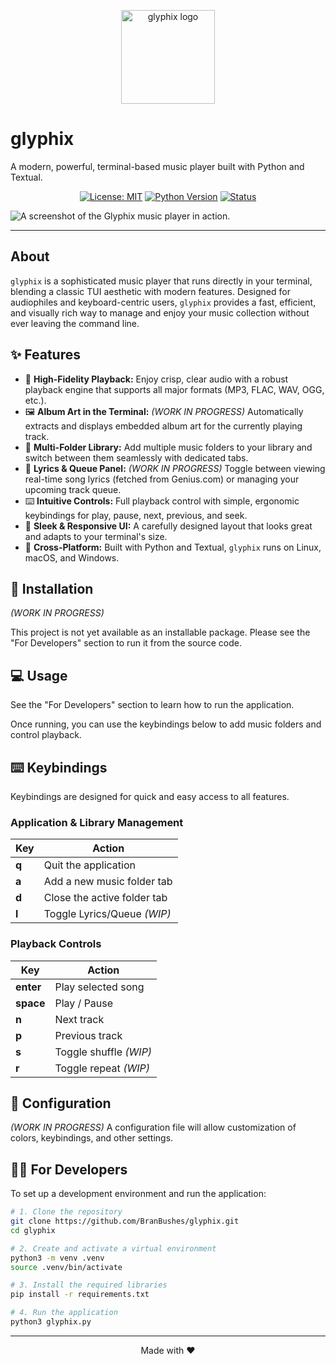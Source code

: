 <p align="center">
  <a href="https://github.com/BranBushes/glyphix.git">
    <!-- You can create a simple logo and place it in a .assets directory -->
    <img src="https://raw.githubusercontent.com/your-username/glyphix/main/.assets/logo.png" alt="glyphix logo" width="150">
  </a>
</p>

# glyphix

A modern, powerful, terminal-based music player built with Python and Textual.

<div align="center">

[![License: MIT](https://img.shields.io/badge/License-MIT-blue.svg)](https://opensource.org/licenses/MIT)
[![Python Version](https://img.shields.io/badge/python-3.9+-brightgreen.svg)](https://www.python.org/downloads/)
[![Status](https://img.shields.io/badge/status-active-success.svg)](https://github.com/your-username/glyphix)

</div>

![A screenshot of the Glyphix music player in action.](https://raw.githubusercontent.com/your-username/glyphix/main/.assets/screenshot.png)

---

## About

`glyphix` is a sophisticated music player that runs directly in your terminal, blending a classic TUI aesthetic with modern features. Designed for audiophiles and keyboard-centric users, `glyphix` provides a fast, efficient, and visually rich way to manage and enjoy your music collection without ever leaving the command line.

## ✨ Features

*   🎵 **High-Fidelity Playback:** Enjoy crisp, clear audio with a robust playback engine that supports all major formats (MP3, FLAC, WAV, OGG, etc.).
*   🖼️ **Album Art in the Terminal:** *(WORK IN PROGRESS)* Automatically extracts and displays embedded album art for the currently playing track.
*   📂 **Multi-Folder Library:** Add multiple music folders to your library and switch between them seamlessly with dedicated tabs.
*   🎤 **Lyrics & Queue Panel:** *(WORK IN PROGRESS)* Toggle between viewing real-time song lyrics (fetched from Genius.com) or managing your upcoming track queue.
*   ⌨️ **Intuitive Controls:** Full playback control with simple, ergonomic keybindings for play, pause, next, previous, and seek.
*   🎨 **Sleek & Responsive UI:** A carefully designed layout that looks great and adapts to your terminal's size.
*   🐧 **Cross-Platform:** Built with Python and Textual, `glyphix` runs on Linux, macOS, and Windows.

## 🚀 Installation

*(WORK IN PROGRESS)*

This project is not yet available as an installable package. Please see the "For Developers" section to run it from the source code.

## 💻 Usage

See the "For Developers" section to learn how to run the application.

Once running, you can use the keybindings below to add music folders and control playback.

## ⌨️ Keybindings

Keybindings are designed for quick and easy access to all features.

### Application & Library Management

| Key           | Action                        |
|---------------|-------------------------------|
| **q**         | Quit the application          |
| **a**         | Add a new music folder tab    |
| **d**         | Close the active folder tab   |
| **l**         | Toggle Lyrics/Queue *(WIP)*   |

### Playback Controls

| Key         | Action                |
|-------------|-----------------------|
| **enter**   | Play selected song    |
| **space**   | Play / Pause          |
| **n**       | Next track            |
| **p**       | Previous track        |
| **s**       | Toggle shuffle *(WIP)*|
| **r**       | Toggle repeat *(WIP)* |

## 🔧 Configuration

*(WORK IN PROGRESS)* A configuration file will allow customization of colors, keybindings, and other settings.

## 🧑‍💻 For Developers

To set up a development environment and run the application:
```bash
# 1. Clone the repository
git clone https://github.com/BranBushes/glyphix.git
cd glyphix

# 2. Create and activate a virtual environment
python3 -m venv .venv
source .venv/bin/activate

# 3. Install the required libraries
pip install -r requirements.txt

# 4. Run the application
python3 glyphix.py
```

---

<p align="center">
  Made with ❤️
</p>
